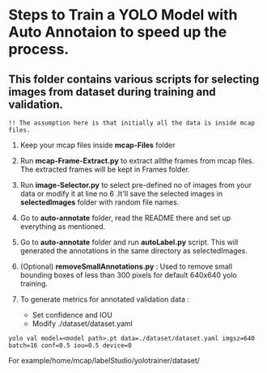 # Steps to Train a YOLO Model with Auto Annotaion to speed up the process.

## This folder contains various scripts for selecting images from dataset during training and validation.

```
!! The assumption here is that initially all the data is inside mcap files.
```


1. Keep your mcap files inside **mcap-Files** folder

2. Run **mcap-Frame-Extract.py** to extract allthe frames from mcap files. The  extracted frames will be kept in Frames folder.


4. Run **image-Selector.py** to select pre-defined no of images from your data or modify it at line no 6 .It'll save the selected images in **selectedImages** folder with random file names.

5. Go to **auto-annotate** folder, read the README there and set up everything as mentioned.

5. Go to **auto-annotate** folder and run **autoLabel.py** script. This will generated the annotations in the same directory as selectedImages.

5. (Optional) **removeSmallAnnotations.py** : Used to remove small bounding boxes of less than 300 pixels for default 640x640 yolo training.

6. To generate metrics for annotated validation data : 
    - Set confidence and IOU
    - Modify ./dataset/dataset.yaml 
```
yolo val model=<model path>.pt data=./dataset/dataset.yaml imgsz=640 batch=16 conf=0.5 iou=0.5 device=0
```

<Give absolute path of dataset folder> For example/home/mcap/labelStudio/yolotrainer/dataset/